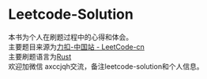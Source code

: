 # Leetcode-Solution
本书为个人在刷题过程中的心得和体会。  
主要题目来源为[力扣-中国站 - LeetCode-cn](https://www.leetcode-cn.com)  
主要刷题语言为[Rust](https://www.rust-lang.org/)  
欢迎加微信 axccjqh交流，备注leetcode-solution和个人信息。  
